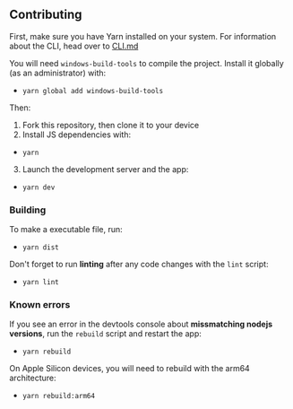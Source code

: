 ## Contributing
First, make sure you have Yarn installed on your system.
For information about the CLI, head over to [CLI.md](cli/CLI.md)

You will need `windows-build-tools` to compile the project. Install it globally (as an administrator) with:
- `yarn global add windows-build-tools`

Then:
1) Fork this repository, then clone it to your device
2) Install JS dependencies with:
- `yarn`
3) Launch the development server and the app:
- `yarn dev`

### Building
To make a executable file, run:
- `yarn dist`

Don't  forget to run **linting** after any code changes with the `lint` script:
- `yarn lint`

### Known errors
If you see an error in the devtools console about **missmatching nodejs versions**, run the `rebuild` script and restart the app:
- `yarn rebuild`

On Apple Silicon devices, you will need to rebuild with the arm64 architecture:
- `yarn rebuild:arm64`
